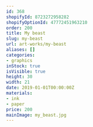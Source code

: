 ```yaml
---
id: 368
shopifyId: 8723272958282
shopifyOptionId: 47772451963210
order: 200
title: My beast
slug: my-beast
url: art-works/my-beast
aliases: []
categories:
- graphics
inStock: true
isVisible: true
height: 30
width: 21
date: 2019-01-01T00:00:00Z
materials:
- ink
- paper
price: 200
mainImage: my_beast.jpg
---
```

